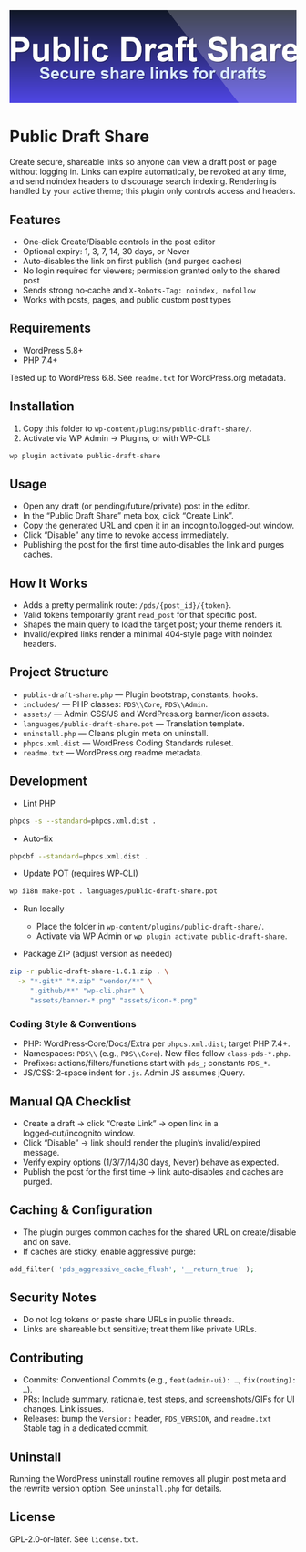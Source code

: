 ![Public Draft Share banner](assets/banner-772x250.png)

# Public Draft Share

Create secure, shareable links so anyone can view a draft post or page without logging in. Links can expire automatically, be revoked at any time, and send noindex headers to discourage search indexing. Rendering is handled by your active theme; this plugin only controls access and headers.

## Features

- One‑click Create/Disable controls in the post editor
- Optional expiry: 1, 3, 7, 14, 30 days, or Never
- Auto‑disables the link on first publish (and purges caches)
- No login required for viewers; permission granted only to the shared post
- Sends strong no‑cache and `X‑Robots‑Tag: noindex, nofollow`
- Works with posts, pages, and public custom post types

## Requirements

- WordPress 5.8+
- PHP 7.4+

Tested up to WordPress 6.8. See `readme.txt` for WordPress.org metadata.

## Installation

1. Copy this folder to `wp-content/plugins/public-draft-share/`.
2. Activate via WP Admin → Plugins, or with WP‑CLI:

```bash
wp plugin activate public-draft-share
```

## Usage

- Open any draft (or pending/future/private) post in the editor.
- In the “Public Draft Share” meta box, click “Create Link”.
- Copy the generated URL and open it in an incognito/logged‑out window.
- Click “Disable” any time to revoke access immediately.
- Publishing the post for the first time auto‑disables the link and purges caches.

## How It Works

- Adds a pretty permalink route: `/pds/{post_id}/{token}`.
- Valid tokens temporarily grant `read_post` for that specific post.
- Shapes the main query to load the target post; your theme renders it.
- Invalid/expired links render a minimal 404‑style page with noindex headers.

## Project Structure

- `public-draft-share.php` — Plugin bootstrap, constants, hooks.
- `includes/` — PHP classes: `PDS\\Core`, `PDS\\Admin`.
- `assets/` — Admin CSS/JS and WordPress.org banner/icon assets.
- `languages/public-draft-share.pot` — Translation template.
- `uninstall.php` — Cleans plugin meta on uninstall.
- `phpcs.xml.dist` — WordPress Coding Standards ruleset.
- `readme.txt` — WordPress.org readme metadata.

## Development

- Lint PHP

```bash
phpcs -s --standard=phpcs.xml.dist .
```

- Auto‑fix

```bash
phpcbf --standard=phpcs.xml.dist .
```

- Update POT (requires WP‑CLI)

```bash
wp i18n make-pot . languages/public-draft-share.pot
```

- Run locally

  - Place the folder in `wp-content/plugins/public-draft-share/`.
  - Activate via WP Admin or `wp plugin activate public-draft-share`.

- Package ZIP (adjust version as needed)

```bash
zip -r public-draft-share-1.0.1.zip . \
  -x "*.git*" "*.zip" "vendor/**" \
     ".github/**" "wp-cli.phar" \
     "assets/banner-*.png" "assets/icon-*.png"
```

### Coding Style & Conventions

- PHP: WordPress‑Core/Docs/Extra per `phpcs.xml.dist`; target PHP 7.4+.
- Namespaces: `PDS\\` (e.g., `PDS\\Core`). New files follow `class-pds-*.php`.
- Prefixes: actions/filters/functions start with `pds_`; constants `PDS_*`.
- JS/CSS: 2‑space indent for `.js`. Admin JS assumes jQuery.

## Manual QA Checklist

- Create a draft → click “Create Link” → open link in a logged‑out/incognito window.
- Click “Disable” → link should render the plugin’s invalid/expired message.
- Verify expiry options (1/3/7/14/30 days, Never) behave as expected.
- Publish the post for the first time → link auto‑disables and caches are purged.

## Caching & Configuration

- The plugin purges common caches for the shared URL on create/disable and on save.
- If caches are sticky, enable aggressive purge:

```php
add_filter( 'pds_aggressive_cache_flush', '__return_true' );
```

## Security Notes

- Do not log tokens or paste share URLs in public threads.
- Links are shareable but sensitive; treat them like private URLs.

## Contributing

- Commits: Conventional Commits (e.g., `feat(admin-ui): …`, `fix(routing): …`).
- PRs: Include summary, rationale, test steps, and screenshots/GIFs for UI changes. Link issues.
- Releases: bump the `Version:` header, `PDS_VERSION`, and `readme.txt` Stable tag in a dedicated commit.

## Uninstall

Running the WordPress uninstall routine removes all plugin post meta and the rewrite version option. See `uninstall.php` for details.

## License

GPL‑2.0‑or‑later. See `license.txt`.

